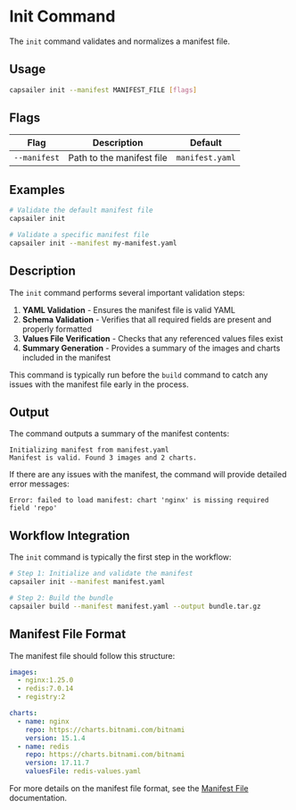 # Init Command

The `init` command validates and normalizes a manifest file.

## Usage

```bash
capsailer init --manifest MANIFEST_FILE [flags]
```

## Flags

| Flag | Description | Default |
|------|-------------|---------|
| `--manifest` | Path to the manifest file | `manifest.yaml` |

## Examples

```bash
# Validate the default manifest file
capsailer init

# Validate a specific manifest file
capsailer init --manifest my-manifest.yaml
```

## Description

The `init` command performs several important validation steps:

1. **YAML Validation** - Ensures the manifest file is valid YAML
2. **Schema Validation** - Verifies that all required fields are present and properly formatted
3. **Values File Verification** - Checks that any referenced values files exist
4. **Summary Generation** - Provides a summary of the images and charts included in the manifest

This command is typically run before the `build` command to catch any issues with the manifest file early in the process.

## Output

The command outputs a summary of the manifest contents:

```
Initializing manifest from manifest.yaml
Manifest is valid. Found 3 images and 2 charts.
```

If there are any issues with the manifest, the command will provide detailed error messages:

```
Error: failed to load manifest: chart 'nginx' is missing required field 'repo'
```

## Workflow Integration

The `init` command is typically the first step in the workflow:

```bash
# Step 1: Initialize and validate the manifest
capsailer init --manifest manifest.yaml

# Step 2: Build the bundle
capsailer build --manifest manifest.yaml --output bundle.tar.gz
```

## Manifest File Format

The manifest file should follow this structure:

```yaml
images:
  - nginx:1.25.0
  - redis:7.0.14
  - registry:2

charts:
  - name: nginx
    repo: https://charts.bitnami.com/bitnami
    version: 15.1.4
  - name: redis
    repo: https://charts.bitnami.com/bitnami
    version: 17.11.7
    valuesFile: redis-values.yaml
```

For more details on the manifest file format, see the [Manifest File](../getting-started/manifest.md) documentation. 